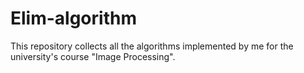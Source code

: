 # Elim-algorithm
This repository collects all the algorithms implemented by me for the university's course "Image Processing".
